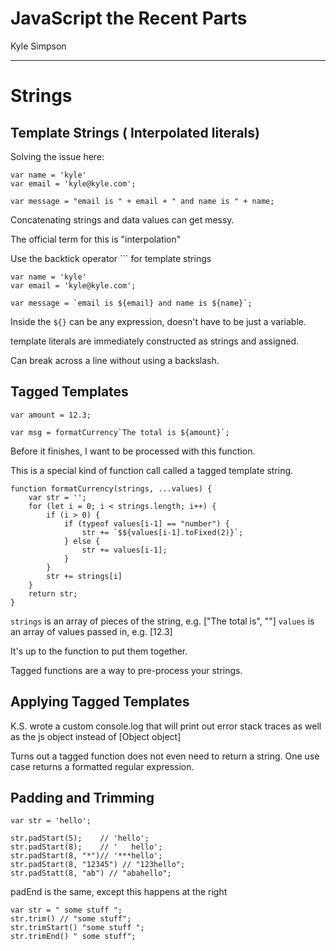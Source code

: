 # JavaScript the Recent Parts
Kyle Simpson
___

# Strings

## Template Strings ( Interpolated literals)

Solving the issue here:
```
var name = 'kyle'
var email = 'kyle@kyle.com';

var message = "email is " + email + " and name is " + name;
```
Concatenating strings and data values can get messy.

The official term for this is "interpolation"

Use the backtick operator `\`` for template strings

```
var name = 'kyle'
var email = 'kyle@kyle.com';

var message = `email is ${email} and name is ${name}`;
```
Inside the `${}` can be any expression, doesn't have to be just a variable.

template literals are immediately constructed as strings and assigned.

Can break across a line without using a backslash. 

## Tagged Templates

```
var amount = 12.3;

var msg = formatCurrency`The total is ${amount}`;

```

Before it finishes, I want to be processed with this function.

This is a special kind of function call called a tagged template string.

```
function formatCurrency(strings, ...values) {
    var str = '';
    for (let i = 0; i < strings.length; i++) {
        if (i > 0) {
            if (typeof values[i-1] == "number") {
                str += `$${values[i-1].toFixed(2)}`;
            } else {
                str += values[i-1];
            }
        }
        str += strings[i]
    }
    return str;
}

```

`strings` is an array of pieces of the string, e.g. ["The total is", ""]
`values` is an array of values passed in, e.g. [12.3]

It's up to the function to put them together.

Tagged functions are a way to pre-process your strings.

## Applying Tagged Templates

K.S. wrote a custom console.log that will print out error stack traces as well as the js object instead of [Object object]

Turns out a tagged function does not even need to return a string. One use case returns a formatted regular expression.

## Padding and Trimming

```
var str = 'hello';

str.padStart(5);    // 'hello';
str.padStart(8);    // '   hello';
str.padStart(8, "*")// '***hello';
str.padStart(8, "12345") // "123hello";
str.padStatt(8, "ab") // "abahello";

```
padEnd is the same, except this happens at the right

```
var str = " some stuff ";
str.trim() // "some stuff";
str.trimStart() "some stuff ";
str.trimEnd() " some stuff";
```


